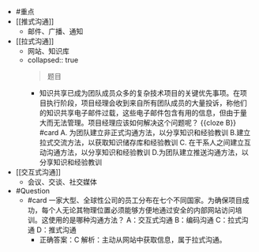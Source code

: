 - #重点
- [[推式沟通]]
	- 邮件、广播、通知
- [[拉式沟通]]
	- 网站、知识库
	- collapsed:: true
	  > 题目
		- 知识共享已成为团队成员众多的复杂技术项目的关键优先事项。在项目执行阶段，项目经理会收到来自所有团队成员的大量投诉，称他们的知识共享电子邮件过载，这些电子邮件包含有用的信息，但由于量大而无法管理。项目经理应该如何解决这个问题呢？ {{cloze B}} #card 
		  A. 为团队建立非正式沟通方法，以分享知识和经验教训
		  B.建立拉式交流方法，以获取知识储存库和经验教训
		  C. 在干系人之间建立互动沟通方法，以分享知识和经验教训
		  D.为团队建立推送沟通方法，以分享知识和经验教训
- [[交互式沟通]]
	- 会议、交谈、社交媒体
- #Question
	- #card 一家大型、全球性公司的员工分布在七个不同国家。为确保项目成功，每个人无论其物理位置必须能够方便地通过安全的内部网站访问培训。这使用的是哪种沟通方法？
	  A：交互式沟通
	  B：编码沟通
	  C：拉式沟通
	  D：推式沟通
		- 正确答案：C
		  解析：主动从网站中获取信息，属于拉式沟通。